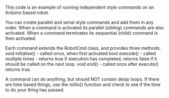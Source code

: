 This code is an example of running independent style commands on an Arduino based robot.

You can create parallel and serial style commands and add them in any order.
When a command is activated its parallel (sibling) commands are also activated.
When a command terminates its sequential (child) command is then activated.

Each command extends the RobotCmd class, and provides three methods:
void initialise() - called once, when first activated
bool execute() - called multiple times - returns true if execution has completed, returns false if it should be called on the next loop.
void end() - called once after execute() returns true.

A command can do anything, but should NOT contain delay loops. If there are time based things, use the millis() function and check to see if the time to do your thing has passed.
